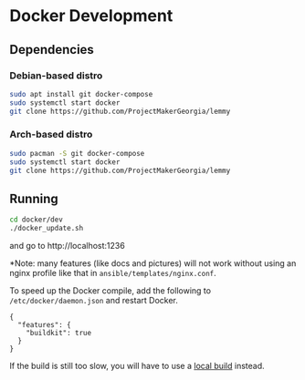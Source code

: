# Docker Development

## Dependencies
### Debian-based distro

```bash
sudo apt install git docker-compose
sudo systemctl start docker
git clone https://github.com/ProjectMakerGeorgia/lemmy
```

### Arch-based distro

```bash
sudo pacman -S git docker-compose
sudo systemctl start docker
git clone https://github.com/ProjectMakerGeorgia/lemmy
```

## Running

```bash
cd docker/dev
./docker_update.sh
```

and go to http://localhost:1236

*Note: many features (like docs and pictures) will not work without using an nginx profile like that in `ansible/templates/nginx.conf`.

To speed up the Docker compile, add the following to `/etc/docker/daemon.json` and restart Docker.
```
{
  "features": {
    "buildkit": true
  }
}
```

If the build is still too slow, you will have to use a [local build](local_development.md) instead.
